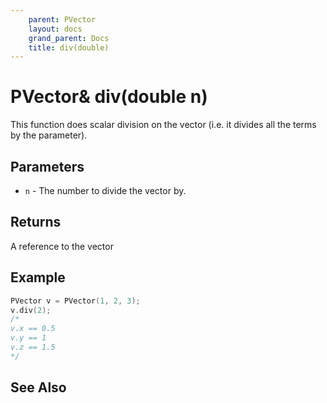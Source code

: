 ```yaml
---
    parent: PVector
    layout: docs
    grand_parent: Docs
    title: div(double)
---
```


# PVector& div(double n)

This function does scalar division on the vector (i.e. it divides all the terms by the parameter).

## Parameters

- `n` - The number to divide the vector by.

## Returns

A reference to the vector

## Example

```cpp
PVector v = PVector(1, 2, 3);
v.div(2);
/*
v.x == 0.5
v.y == 1
v.z == 1.5
*/
```

## See Also
